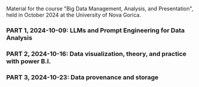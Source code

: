 Material for the course "Big Data Management, Analysis, and Presentation", held in October 2024 at the University of Nova Gorica.

### PART 1, 2024-10-09: LLMs and Prompt Engineering for Data Analysis 


### PART 2, 2024-10-16: Data visualization, theory, and practice with power B.I.


### PART 3, 2024-10-23: Data provenance and storage
